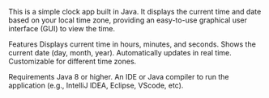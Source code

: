 This is a simple clock app built in Java. It displays the current time and date based on your local time zone, providing an easy-to-use graphical user interface (GUI) to view the time.

Features
Displays current time in hours, minutes, and seconds.
Shows the current date (day, month, year).
Automatically updates in real time.
Customizable for different time zones.

Requirements
Java 8 or higher.
An IDE or Java compiler to run the application (e.g., IntelliJ IDEA, Eclipse, VScode, etc).
